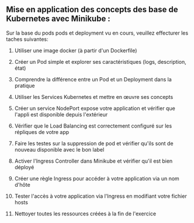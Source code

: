 Mise en application des concepts des base de Kubernetes avec Minikube :
-------------------------------------------------------------------------------------------------------------------

Sur la base du pods pods et deployment vu en cours, veuillez effecturer les taches suivantes:

1. Utiliser une image docker (à partir d'un Dockerfile)

2. Créer un Pod simple et explorer ses caractéristiques (logs, description, état)

3. Comprendre la différence entre un Pod et un Deployment dans la pratique

4. Utiliser les Services Kubernetes et mettre en œuvre ses concepts

5. Créer un service NodePort expose votre application et vérifier que l'appli est disponible depuis l'extérieur

6. Vérifier que le Load Balancing est correctement configuré sur les répliques de votre app

7. Faire les testes sur la suppression de pod et vérifier qu'ils sont de nouveau disponible avec le bon label

8. Activer l'Ingress Controller dans Minikube et vérifier qu'il est bien déployé

9. Créer une règle Ingress pour accéder à votre application via un nom d'hôte

10. Tester l'accès à votre application via l'Ingress en modifiant votre fichier hosts

11. Nettoyer toutes les ressources créées à la fin de l'exercice